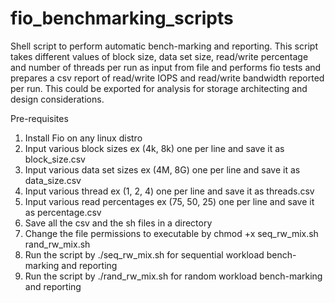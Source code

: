 # fio_benchmarking_scripts

Shell script to perform automatic bench-marking and reporting. This script takes different values of block size, data set size, read/write percentage and number of threads per run as input from file and performs fio tests and prepares a csv report of read/write IOPS and read/write bandwidth reported per run. This could be exported for analysis for storage architecting and design considerations.

Pre-requisites
  1.  Install Fio on any linux distro
  2.  Input various block sizes ex (4k, 8k) one per line and save it as block_size.csv
  3.  Input various data set sizes ex (4M, 8G) one per line and save it as data_size.csv
  4.  Input various thread ex (1, 2, 4) one per line and save it as threads.csv
  5.  Input various read percentages ex (75, 50, 25) one per line and save it as percentage.csv
  6.  Save all the csv and the sh files in a directory
  7.  Change the file permissions to executable by chmod +x seq_rw_mix.sh rand_rw_mix.sh
  8.  Run the script by ./seq_rw_mix.sh for sequential workload bench-marking and reporting
  9.  Run the script by ./rand_rw_mix.sh for random workload bench-marking and reporting
